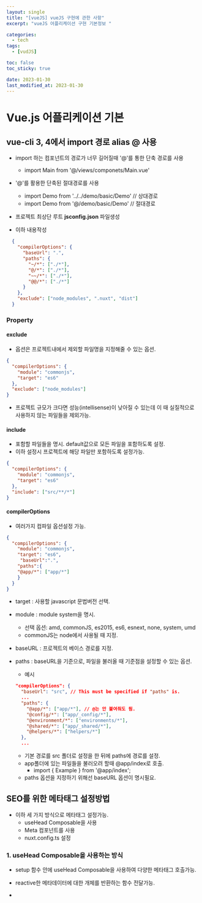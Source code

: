 ```yaml
---
layout: single
title: "[vueJS] vueJS 구현에 관한 사항"
excerpt: "vueJS 어플리케이션 구현 기본정보 "

categories:
  - tech
tags:
  - [vudJS]

toc: false
toc_sticky: true

date: 2023-01-30
last_modified_at: 2023-01-30
---
```


# Vue.js 어플리케이션 기본

## vue-cli 3, 4에서 import 경로 alias @ 사용

- import 하는 컴포넌트의 경로가 너무 길어질때 '@'를 통한 단축 경로를 사용
  - import Main from '@/views/componets/Main.vue'
- '@'를 활용한 단축된 절대경로를 사용
  - import Demo from '../../demo/basic/Demo' // 상대경로
  - import Demo from '@/demo/basic/Demo'	 // 절대경로

- 프로젝트 최상단 루트 **jsconfig.json** 파일생성
- 이하 내용작성

```json
  {
    "compilerOptions": {
      "baseUrl": ".",
      "paths": {
        "~/*": ["./*"],
        "@/*": ["./*"],
        "~~/*": ["./*"],
        "@@/*": ["./*"]
      }
    },
    "exclude": ["node_modules", ".nuxt", "dist"]
  }
```

### Property

#### exclude
- 옵션은 프로젝트내에서 제외할 파일명을 지정해줄 수 있는 옵션.

```json
{
  "compilerOptions": {
    "module": "commonjs",
    "target": "es6"
  },
  "exclude": ["node_modules"]
}
```

- 프로젝트 규모가 크다면 성능(intellisense)이 낮아질 수 있는데 이 때 실질적으로 사용하지 않는 파일들을 제외가능.

#### include
- 포함할 파일들을 명시. default값으로 모든 파일을 포함하도록 설정.
- 이하 설정시 프로젝트에 해당 파일만 포함하도록 설정가능.

```json
{
  "compilerOptions": {
    "module": "commonjs",
    "target": "es6"
  },
  "include": ["src/**/*"]
}
```

#### compilerOptions
- 여러가지 컴파일 옵션설정 가능.

```json
{
  "compilerOptions": {
    "module": "commonjs",
    "target": "es6",
     "baseUrl":".",
    "paths":{
    "@app/*": ["app/*"]
    }
  }
}
```

- target : 사용할 javascript 문법버전 선택.
- module : module system을 명시.
  - 선택 옵션: amd, commonJS, es2015, es6, esnext, none, system, umd
  - commonJS는 node에서 사용될 때 지정.
- baseURL : 프로젝트의 베이스 경로를 지정.
- paths : baseURL을 기준으로, 파일을 불러올 때 기준점을 설정할 수 있는 옵션.
  - 예시

  ```json
  "compilerOptions": {
    "baseUrl": "src", // This must be specified if "paths" is.
    ...
    "paths": {
      "@app/*": ["app/*"], // @는 안 붙여줘도 됨.
      "@config/*": ["app/_config/*"],
      "@environment/*": ["environments/*"],
      "@shared/*": ["app/_shared/*"],
      "@helpers/*": ["helpers/*"]
    },
    ...
  ```        

  - 기본 경로를 src 폴더로 설정을 한 뒤에 paths에 경로를 설정.
  - app폴더에 있는 파일들을 불러오려 할때 @app/index로 호출.
    - import { Example } from '@app/index';
  - paths 옵션을 지정하기 위해선 baseURL 옵션이 명시필요.

## SEO를 위한 메타태그 설정방법
- 이하 세 가지 방식으로 메타태그 설정가능.
  - useHead Composable을 사용
  - Meta 컴포넌트를 사용
  - nuxt.config.ts 설정

### 1. useHead Composable을 사용하는 방식
- setup 함수 안에 useHead Composable을 사용하여 다양한 메타태그 호출가능.
- reactive한 메타데이터에 대한 개체를 반환하는 함수 전달가능.

- <script setup> 에서 Route를 이용하여 매개변수를 받고
- viewProduct 함수를 호출합니다. (하단에 다른 파일에 모듈화된 viewProduct 함수)
- 함수를 통해 받아온 data 를 useHead Composable을 통해 동적으로 적용.

#### 설정방법

```javascript
<script setup>
  import {useHead, useRoute} from "nuxt3/app";
  import {viewProduct} from "../../useFetch";

  const route = useRoute()
  const { data } = await viewProduct(route.params.productId)

  useHead({
    meta: [
      { name: '상품이름', content: JSON.stringify(data.value.name) },
      { name: '상품내용', content: JSON.stringify(data.value) },
      { name: '상품등록일', content: JSON.stringify(data.value.registerDate) }
    ]
  })
</script>
```

- viewProduct 함수

```javascript
  function viewProduct(data) {
    const url = baseURL+'product/'+data
    return useAsyncData('product', () => $fetch(url))
  }
```

- 페이지 호출 시

```html
  <head >
    <meta name="상품이름" content="&quot;과자&quot;">
    <meta name="상품내용" content="{&quot;productId&quot;:5,&quot;name&quot;:&quot;과자&quot;,&quot;price&quot;:1000,&quot;content&quot;:&quot;달달한 과자&quot;,&quot;stock&quot;:100,&quot;categoryId&quot;:1000,&quot;registerDate&quot;:&quot;2022-04-21T09:36:50.572317&quot;}">
    <meta name="상품등록일" content="&quot;2022-04-21T09:36:50.572317&quot;">
  </head>
```
 

 

### 2. Meta 컴포넌트를 사용하는 방식

- Nuxt는 메타데이터를 조작할 수 있게 컴포넌트를 제공.
- 컴포넌트 이름은 HTML의 기본적인 element와 일치하므로 템플릿에서 대문자로 시작으로 구분.

>   
> <Title> <Base> <Script> <Style> <Meta> <Link> <Body> <Html> <Head>  
>   

#### 설정방법

- <script setup> 에서 Route를 이용하여 매개변수를 받고
- viewProduct 함수를 호출. 

```javascript
  <script setup>
    import {useRoute} from "nuxt3/app";
    import {viewProduct} from "../../useFetch";

    const route = useRoute()
    const { data } = await viewProduct(route.params.productId)
  </script>
```

- viewProduct 함수

```javascript
  function viewProduct(data) {
    const url = baseURL+'product/'+data
    return useFetch(url);
  }
```

- 받아온 데이터를 Meta 컴포넌트에 동적으로 적용

```html
  <Head>
    <Title>titleHeadTest</Title>
    <Meta name="productId" :content='JSON.stringify(data.productId)'/>
    <Meta name="productName" :content='data.name'/>
    <Meta name="productPrice" :content='JSON.stringify(data.price)'/>
    <Meta name="productContent" :content='data.content'/>
    <Meta name="productStock" :content='JSON.stringify(data.stock)'/>
    <Meta name="productCategoryId" :content='JSON.stringify(data.categoryId)'/>
    <Meta name="productRegisterDate" :content='data.registerDate'/>
  </Head>
```

- 페이지 호출 시

```html
  <!DOCTYPE html>
  <html  data-head-attrs="">

  <head >
    <title>titleHeadTest</title>
    <meta charset="utf-8">
    <meta name="viewport" content="width=device-width, initial-scale=1">
    <meta name="companyName" content="plateer">
    <meta name="teamName" content="EC1">
    <meta name="projectName" content="nuxt3">
    <meta name="productId" content="5">
    <meta name="productName" content="&quot;과자&quot;">
    <meta name="productPrice" content="1000">
    <meta name="productContent" content="&quot;달달한 과자&quot;">
    <meta name="productStock" content="100">
    <meta name="productCategoryId" content="1000">
    <meta name="productRegisterDate" content="&quot;2022-04-21T09:36:50.572317&quot;">​
 ```

### 3. nuxt.config.ts 설정 방식
- /nuxt.config.ts 파일에 아래와 같이 설정.

```javascript
  import { defineNuxtConfig } from 'nuxt3'

  // https://v3.nuxtjs.org/docs/directory-structure/nuxt.config
  export default defineNuxtConfig({
    app: {
      head: {
        meta: [
          { name: 'companyName', content: 'ABCD'},
          { name: 'teamName', content: 'KKK'},
          { name: 'projectName', content: 'Nuxt3'}
        ]
      }
    }
  })
```

- 설정한 메타 데이터를 앱 전역적으로 확인가능.

```html
  <head >
    <meta name="companyName" content="ABCD">
    <meta name="teamName" content="KKK">
    <meta name="projectName" content="nuxt3">
  </head>
```

##### 참고문서: https://v3.nuxtjs.org/guide/features/head-management



<details>
  <summary>Exp.</summary>  
  <pre>

  </pre>
</details>